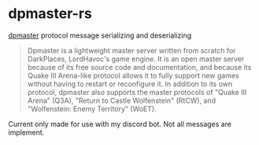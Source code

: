 # dpmaster-rs
[dpmaster](https://github.com/kphillisjr/dpmaster/tree/master) protocol message serializing and deserializing

> Dpmaster is a lightweight master server written from scratch for DarkPlaces,
LordHavoc's game engine. It is an open master server because of its free source
code and documentation, and because its Quake III Arena-like protocol allows it
to fully support new games without having to restart or reconfigure it. In
addition to its own protocol, dpmaster also supports the master protocols of
"Quake III Arena" (Q3A), "Return to Castle Wolfenstein" (RtCW), and
"Wolfenstein: Enemy Territory" (WoET).

Current only made for use with my discord bot.
Not all messages are implement.

